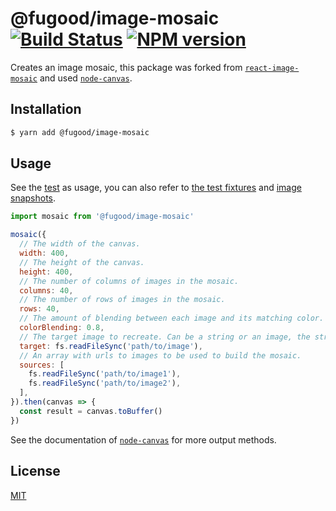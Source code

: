 # @fugood/image-mosaic [![Build Status](https://travis-ci.org/mybigday/image-mosaic.svg?branch=master)](https://travis-ci.org/mybigday/image-mosaic) [![NPM version](http://img.shields.io/npm/v/@fugood/image-mosaic.svg?style=flat)](https://www.npmjs.com/package/@fugood/image-mosaic)

Creates an image mosaic,
this package was forked from [`react-image-mosaic`](https://github.com/thejsn/react-image-mosaic) and used [`node-canvas`](https://github.com/Automattic/node-canvas).

## Installation

```bash
$ yarn add @fugood/image-mosaic
```

## Usage

See the [test](src/__tests__/index.spec.js) as usage, you can also refer to [the test fixtures](src/__tests__/) and [image snapshots](src/__tests__/__image_snapshots__).

```js
import mosaic from '@fugood/image-mosaic'

mosaic({
  // The width of the canvas.
  width: 400,
  // The height of the canvas.
  height: 400,
  // The number of columns of images in the mosaic.
  columns: 40,
  // The number of rows of images in the mosaic.
  rows: 40,
  // The amount of blending between each image and its matching color. A number between 0 and 1.
  colorBlending: 0.8,
  // The target image to recreate. Can be a string or an image, the string is assumed to be a url to an image. Expected file buffer.
  target: fs.readFileSync('path/to/image'),
  // An array with urls to images to be used to build the mosaic.
  sources: [
    fs.readFileSync('path/to/image1'),
    fs.readFileSync('path/to/image2'),
  ],
}).then(canvas => {
  const result = canvas.toBuffer()
})
```

See the documentation of [`node-canvas`](https://github.com/Automattic/node-canvas#canvaspngstreamoptions) for more output methods.

## License

[MIT](LICENSE.md)
